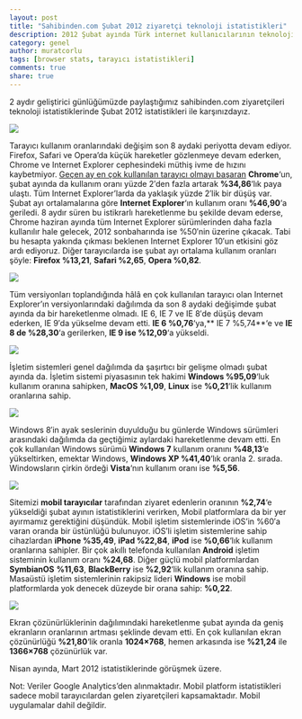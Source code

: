 ```yaml
---
layout: post
title: "Sahibinden.com Şubat 2012 ziyaretçi teknoloji istatistikleri"
description: 2012 Şubat ayında Türk internet kullanıcılarının teknolojik eğiliminin seyrini görelim
category: genel
author: muratcorlu
tags: [browser stats, tarayıcı istatistikleri]
comments: true
share: true
---
```


2 aydır geliştirici günlüğümüzde paylaştığımız sahibinden.com ziyaretçileri teknoloji istatistiklerinde Şubat 2012 istatistikleri ile karşınızdayız.

![][1]

Tarayıcı kullanım oranlarındaki değişim son 8 aydaki periyotta devam ediyor. Firefox, Safari ve Opera’da küçük hareketler gözlenmeye devam ederken, Chrome ve Internet Explorer cephesindeki müthiş ivme de hızını kaybetmiyor. [Geçen ay en çok kullanılan tarayıcı olmayı başaran][2] **Chrome**‘un, şubat ayında da kullanım oranı yüzde 2′den fazla artarak **%34,86**‘lık paya ulaştı. Tüm Internet Explorer’larda da yaklaşık yüzde 2′lik bir düşüş var. Şubat ayı ortalamalarına göre **Internet Explorer**‘ın kullanım oranı **%46,90**‘a geriledi. 8 aydır süren bu istikrarlı hareketlenme bu şekilde devam ederse, Chrome haziran ayında tüm Internet Explorer sürümlerinden daha fazla kullanılır hale gelecek, 2012 sonbaharında ise %50′nin üzerine çıkacak. Tabi bu hesapta yakında çıkması beklenen Internet Explorer 10′un etkisini göz ardı ediyoruz. Diğer tarayıcılarda ise şubat ayı ortalama kullanım oranları şöyle: **Firefox %13,21**, **Safari %2,65**, **Opera %0,82**.

![][3]

Tüm versiyonları toplandığında hâlâ en çok kullanılan tarayıcı olan Internet Explorer’ın versiyonlarındaki dağılımda da son 8 aydaki değişimde şubat ayında da bir hareketlenme olmadı. IE 6, IE 7 ve IE 8′de düşüş devam ederken, IE 9′da yükselme devam etti. **IE 6 %0,76**‘ya,** IE 7 %5,74**‘e ve **IE 8 de %28,30**‘a gerilerken, **IE 9 ise %12,09**‘a yükseldi.

![][4]

İşletim sistemleri genel dağılımda da şaşırtıcı bir gelişme olmadı şubat ayında da. İşletim sistemi piyasasının tek hakimi **Windows %95,09**‘luk kullanım oranına sahipken, **MacOS %1,09**, **Linux** ise **%0,21**‘lik kullanım oranlarına sahip.

![][5]

Windows 8′in ayak seslerinin duyulduğu bu günlerde Windows sürümleri arasındaki dağılımda da geçtiğimiz aylardaki hareketlenme devam etti. En çok kullanılan Windows sürümü **Windows 7** kullanım oranını **%48,13**‘e yükseltirken, emektar Windows, **Windows XP %41,40**‘lık oranla 2. sırada. Windowsların çirkin ördeği **Vista**‘nın kullanım oranı ise **%5,56**.

![][6]

Sitemizi **mobil tarayıcılar** tarafından ziyaret edenlerin oranının **%2,74**‘e yükseldiği şubat ayının istatistiklerini verirken, Mobil platformlara da bir yer ayırmamız gerektiğini düşündük. Mobil işletim sistemlerinde iOS’in %60′a varan oranda bir üstünlüğü bulunuyor. iOS’li işletim sistemlerine sahip cihazlardan **iPhone %35,49**, **iPad %22,84**, **iPod** ise **%0,66**‘lık kullanım oranlarına sahipler. Bir çok akıllı telefonda kullanılan **Android** işletim sisteminin kullanım oranı **%24,68**. Diğer güçlü mobil platformlardan **SymbianOS** **%11,63**, **BlackBerry** ise **%2,92**‘lik kullanım oranına sahip. Masaüstü işletim sistemlerinin rakipsiz lideri **Windows** ise mobil platformlarda yok denecek düzeyde bir orana sahip: **%0,22**.

![][7]

Ekran çözünürlüklerinin dağılımındaki hareketlenme şubat ayında da geniş ekranların oranlarının artması şeklinde devam etti. En çok kullanılan ekran çözünürlüğü **%21,80**‘lik oranla **1024×768**, hemen arkasında ise **%21,24** ile **1366×768** çözünürlük var.

Nisan ayında, Mart 2012 istatistiklerinde görüşmek üzere.

Not: Veriler Google Analytics’den alınmaktadır. Mobil platform istatistikleri sadece mobil tarayıcılardan gelen ziyaretçileri kapsamaktadır. Mobil uygulamalar dahil değildir.

   [1]: /images/posts/istatistikler/2012-02/tarayici.png
   [2]: /yazi/sahibinden-com-ocak-2012-ziyaretci-teknoloji-istatistikleri/
   [3]: /images/posts/istatistikler/2012-02/ie.png
   [4]: /images/posts/istatistikler/2012-02/os.png
   [5]: /images/posts/istatistikler/2012-02/win.png
   [6]: /images/posts/istatistikler/2012-02/mobil.png
   [7]: /images/posts/istatistikler/2012-02/resolutions.png
